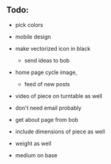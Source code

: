 ## Todo:
- pick colors
- mobile design
- make vectorized icon in black
    - send ideas to bob

- home page cycle image,
    - feed of new posts

- video of piece on turntable as well

- don't need email probably

- get about page from bob

- include dimensions of piece as well
- weight as well
- medium on base
